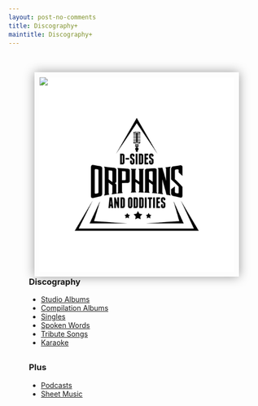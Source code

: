 ```yaml
---
layout: post-no-comments
title: Discography+
maintitle: Discography+
---
```


<figure class="fig1">
<div id="slideshow">
 <div>
<img src="/assets/images/albums/1976-lena-zavaroni-ma-hes-making-eyes-at-me-pickwick.jpg" class="full-width" /> 
</div>

<div>
<img src="/assets/images/albums/The-Lena-Zavaroni-Collection.jpeg" class="full-width" />
</div>

<div>
<img src="/assets/images/singles/ma-hes-making-eyes-at-me/ma-hes-making-eyes-at-me-germany.jpg" class="full-width" />
</div>

<div>
<img src="/assets/images/spoken-words/John_hannam.jpg" class="full-width" />
</div>

<div>
<img src="/assets/images/albums/1987-05-11-pulp-freaks-01.jpg" class="full-width" />
</div>

<div>
<img src="/assets/images/karaoke/pioneer-laserkaraoke-vol-302.jpg" class="full-width" /> 
</div>

<div>
<img src="/assets/images/podcasts/d-sides-orphans-and-oddities.jpg" class="full-width" /> 
</div>

<div>
<img src="/assets/images/Sheetmusic/lena-zavaroni---sheet-music---ma-hes-making-eyes-at-me-01-sq.png" class="full-width" /> 
</div>
</div>
</figure>

<figure class="fig2">
<h3 class="adjust">Discography</h3>
<ul>
<li><a href="/discography/studio-albums">Studio Albums</a></li>
<li><a href="/discography/compilation-albums">Compilation Albums</a></li>
<li><a href="/discography/singles">Singles</a></li>
<li><a href="/discography/spoken-words">Spoken Words</a></li>
<li><a href="/discography/tribute-songs">Tribute Songs</a></li>
<li><a href="/discography/karaoke">Karaoke</a></li>
</ul>
<h3 class="adjust">Plus</h3>
<ul>
<li><a href="/discography/podcasts">Podcasts</a></li>
<li><a href="/discography/sheet-music">Sheet Music</a></li>
</ul>
</figure>

<style>
.adjust {margin-top:0 !important;}

#slideshow {
margin: 50px auto;
position: relative;
aspect-ratio:1/1;
width: 90%;
padding: 10px;
box-shadow: 0 0 20px rgba(0,0,0,0.4);
}

#slideshow > div {
position: absolute;
top: 10px;
left: 10px;
right: 10px;
bottom: 10px;
}

.fig2 {margin-top:45px;}

@media screen and (orientation:portrait) {.fig2 {margin-top:-50px;} .adjust {margin-top:30px !important;}}
</style>

<script type="text/javascript" src="/assets/js/jquery-3.6.0.min.js"></script>

<script>
$("#slideshow > div:gt(0)").hide();

setInterval(function() { 
$('#slideshow > div:first')
.fadeOut(1000)
.next()
.fadeIn(1000)
.end()
.appendTo('#slideshow');
}, 3000);
</script>
